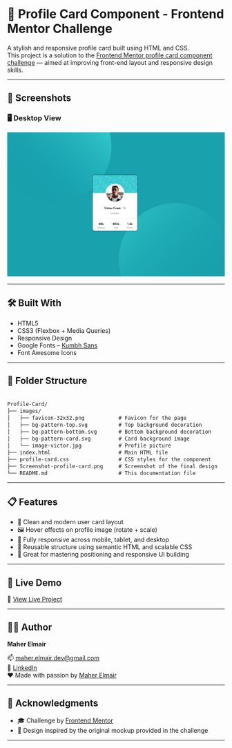 # 👤 Profile Card Component - Frontend Mentor Challenge

A stylish and responsive profile card built using HTML and CSS.  
This project is a solution to the [Frontend Mentor profile card component challenge](https://www.frontendmentor.io/challenges/profile-card-component-cfArpWshJ) — aimed at improving front-end layout and responsive design skills.

---

## 📸 Screenshots

### 🖥️ Desktop View  
![Desktop Preview](/Screenshot-profile-card.png)

---

## 🛠️ Built With

- HTML5  
- CSS3 (Flexbox + Media Queries)  
- Responsive Design  
- Google Fonts – [Kumbh Sans](https://fonts.google.com/specimen/Kumbh+Sans)  
- Font Awesome Icons

---

## 📂 Folder Structure

```

Profile-Card/
├── images/
│   ├── favicon-32x32.png           # Favicon for the page
│   ├── bg-pattern-top.svg          # Top background decoration
│   ├── bg-pattern-bottom.svg       # Bottom background decoration
│   ├── bg-pattern-card.svg         # Card background image
│   └── image-victor.jpg            # Profile picture
├── index.html                      # Main HTML file
├── profile-card.css                # CSS styles for the component
├── Screenshot-profile-card.png     # Screenshot of the final design
└── README.md                       # This documentation file

```

---

## 📋 Features

- 🧼 Clean and modern user card layout  
- 🖼️ Hover effects on profile image (rotate + scale)  
- 📱 Fully responsive across mobile, tablet, and desktop  
- 🧩 Reusable structure using semantic HTML and scalable CSS  
- 🧠 Great for mastering positioning and responsive UI building

---

## 🚀 Live Demo

🔗 [View Live Project](https://maher-elmair.github.io/Profile-Card/)

---

## 🧑‍💻 Author

**Maher Elmair**  

📫 [maher.elmair.dev@gmail.com](mailto:maher.elmair.dev@gmail.com)  
🔗 [LinkedIn](https://www.linkedin.com/in/maher-elmair-831042237)  
❤️ Made with passion by [Maher Elmair](https://maher-elmair.github.io/My_Website)

---

## 🙏 Acknowledgments

- 🎓 Challenge by [Frontend Mentor](https://www.frontendmentor.io/)  
- 🎨 Design inspired by the original mockup provided in the challenge

---

